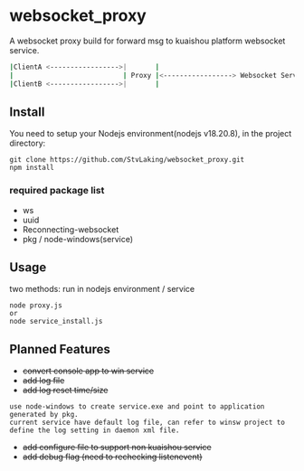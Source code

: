 # websocket_proxy

A websocket proxy build for forward msg to kuaishou platform websocket service.

```bash
|ClientA <----------------->|       |
|                           | Proxy |<-----------------> Websocket Service
|ClientB <----------------->|       |
```

## Install

You need to setup your Nodejs environment(nodejs v18.20.8), in the project directory:

```
git clone https://github.com/StvLaking/websocket_proxy.git
npm install
```

### required package list
* ws
* uuid
* Reconnecting-websocket
* pkg / node-windows(service)

## Usage
two methods: run in nodejs environment / service
```
node proxy.js
or 
node service_install.js
```

## Planned Features
- ~~convert console app to win service~~ 
- ~~add log file~~
- ~~add log reset time/size~~
```
use node-windows to create service.exe and point to application generated by pkg.
current service have default log file, can refer to winsw project to define the log setting in daemon xml file.
```
- ~~add configure file to support non kuaishou service~~
- ~~add debug flag (need to rechecking listenevent)~~
